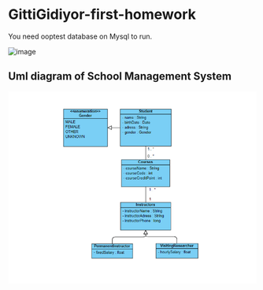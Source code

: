 # GittiGidiyor-first-homework

You need ooptest database on Mysql to run.


![image](https://user-images.githubusercontent.com/58683636/128666979-67858095-80ee-4da3-a416-97e387f82ca4.png)

## Uml diagram of School Management System

![UML diagram](uml-diagram.PNG)
